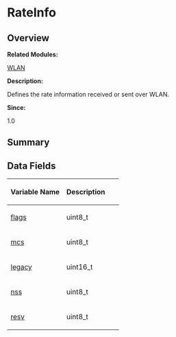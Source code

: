 # RateInfo<a name="ZH-CN_TOPIC_0000001054918191"></a>

## **Overview**<a name="section687686122093536"></a>

**Related Modules:**

[WLAN](WLAN.md)

**Description:**

Defines the rate information received or sent over WLAN. 

**Since:**

1.0

## **Summary**<a name="section431062072093536"></a>

## Data Fields<a name="pub-attribs"></a>

<a name="table1133465163093536"></a>
<table><thead align="left"><tr id="row1216595152093536"><th class="cellrowborder" valign="top" width="50%" id="mcps1.1.3.1.1"><p id="p827653477093536"><a name="p827653477093536"></a><a name="p827653477093536"></a>Variable Name</p>
</th>
<th class="cellrowborder" valign="top" width="50%" id="mcps1.1.3.1.2"><p id="p1433304782093536"><a name="p1433304782093536"></a><a name="p1433304782093536"></a>Description</p>
</th>
</tr>
</thead>
<tbody><tr id="row171620798093536"><td class="cellrowborder" valign="top" width="50%" headers="mcps1.1.3.1.1 "><p id="p1464737020093536"><a name="p1464737020093536"></a><a name="p1464737020093536"></a><a href="WLAN.md#gaaf4d141dbf9493524661415d7940b853">flags</a></p>
</td>
<td class="cellrowborder" valign="top" width="50%" headers="mcps1.1.3.1.2 "><p id="p1275023209093536"><a name="p1275023209093536"></a><a name="p1275023209093536"></a>uint8_t&nbsp;</p>
</td>
</tr>
<tr id="row1359219080093536"><td class="cellrowborder" valign="top" width="50%" headers="mcps1.1.3.1.1 "><p id="p77330235093536"><a name="p77330235093536"></a><a name="p77330235093536"></a><a href="WLAN.md#ga5a8aea5e5f47700d6634ec48dc4a1f9f">mcs</a></p>
</td>
<td class="cellrowborder" valign="top" width="50%" headers="mcps1.1.3.1.2 "><p id="p811784833093536"><a name="p811784833093536"></a><a name="p811784833093536"></a>uint8_t&nbsp;</p>
</td>
</tr>
<tr id="row162594194093536"><td class="cellrowborder" valign="top" width="50%" headers="mcps1.1.3.1.1 "><p id="p442051058093536"><a name="p442051058093536"></a><a name="p442051058093536"></a><a href="WLAN.md#gaf51b764aa77423df71236454f2804a62">legacy</a></p>
</td>
<td class="cellrowborder" valign="top" width="50%" headers="mcps1.1.3.1.2 "><p id="p1859712164093536"><a name="p1859712164093536"></a><a name="p1859712164093536"></a>uint16_t&nbsp;</p>
</td>
</tr>
<tr id="row1910441037093536"><td class="cellrowborder" valign="top" width="50%" headers="mcps1.1.3.1.1 "><p id="p262370472093536"><a name="p262370472093536"></a><a name="p262370472093536"></a><a href="WLAN.md#gac9516b58cac5a7294541958513514c0b">nss</a></p>
</td>
<td class="cellrowborder" valign="top" width="50%" headers="mcps1.1.3.1.2 "><p id="p642484977093536"><a name="p642484977093536"></a><a name="p642484977093536"></a>uint8_t&nbsp;</p>
</td>
</tr>
<tr id="row196661027093536"><td class="cellrowborder" valign="top" width="50%" headers="mcps1.1.3.1.1 "><p id="p235497474093536"><a name="p235497474093536"></a><a name="p235497474093536"></a><a href="WLAN.md#ga740712d61cb553af65d36d1a65f0a483">resv</a></p>
</td>
<td class="cellrowborder" valign="top" width="50%" headers="mcps1.1.3.1.2 "><p id="p1675784153093536"><a name="p1675784153093536"></a><a name="p1675784153093536"></a>uint8_t&nbsp;</p>
</td>
</tr>
</tbody>
</table>

